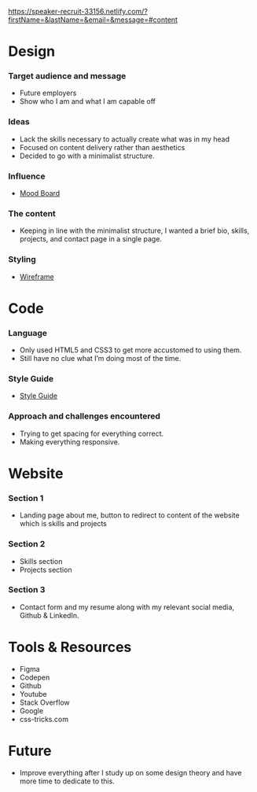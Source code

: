https://speaker-recruit-33156.netlify.com/?firstName=&lastName=&email=&message=#content

# Design

### Target audience and message

- Future employers
- Show who I am and what I am capable off

### Ideas

- Lack the skills necessary to actually create what was in my head
- Focused on content delivery rather than aesthetics
- Decided to go with a minimalist structure.

### Influence

- [Mood Board](https://au.pinterest.com/carlcamit/portfolio/)

### The content

- Keeping in line with the minimalist structure, I wanted a brief bio, skills, projects, and contact page in a single page.

### Styling

- [Wireframe](https://www.figma.com/file/ESkJF6rE5yWYMproBFqfQEMt/Portfolio-Wireframe)

# Code

### Language

- Only used HTML5 and CSS3 to get more accustomed to using them.
- Still have no clue what I’m doing most of the time.

### Style Guide

- [Style Guide](https://codepen.io/carlcamit/pen/jLRExe)

### Approach and challenges encountered

- Trying to get spacing for everything correct.
- Making everything responsive.

# Website

### Section 1

- Landing page about me, button to redirect to content of the website which is skills and projects

### Section 2

- Skills section
- Projects section

### Section 3

- Contact form and my resume along with my relevant social media, Github & LinkedIn.


# Tools & Resources
- Figma
- Codepen
- Github
- Youtube
- Stack Overflow
- Google
- css-tricks.com


# Future
- Improve everything after I study up on some design theory and have more time to dedicate to this.
